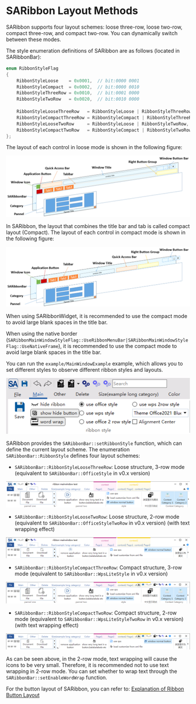 # SARibbon Layout Methods

SARibbon supports four layout schemes: loose three-row, loose two-row, compact three-row, and compact two-row. You can dynamically switch between these modes.

The style enumeration definitions of SARibbon are as follows (located in SARibbonBar):

```cpp
enum RibbonStyleFlag
{
    RibbonStyleLoose    = 0x0001,  // bit:0000 0001
    RibbonStyleCompact  = 0x0002,  // bit:0000 0010
    RibbonStyleThreeRow = 0x0010,  // bit:0001 0000
    RibbonStyleTwoRow   = 0x0020,  // bit:0010 0000

    RibbonStyleLooseThreeRow   = RibbonStyleLoose | RibbonStyleThreeRow,    ///< Loose structure, 3-row mode
    RibbonStyleCompactThreeRow = RibbonStyleCompact | RibbonStyleThreeRow,  ///< Compact structure, 3-row mode
    RibbonStyleLooseTwoRow     = RibbonStyleLoose | RibbonStyleTwoRow,      ///< Loose structure, 2-row mode
    RibbonStyleCompactTwoRow   = RibbonStyleCompact | RibbonStyleTwoRow     ///< Compact structure, 2-row mode
};
```

The layout of each control in loose mode is shown in the following figure:

![saribbonbar-level](../../assets/pic/saribbonbar-level.png)

In SARibbon, the layout that combines the title bar and tab is called compact layout (Compact). The layout of each control in compact mode is shown in the following figure:

![saribbonbar-level](../../assets/pic/saribbonbar-level-2.png)

When using SARibbonWidget, it is recommended to use the compact mode to avoid large blank spaces in the title bar.

When using the native border (`SARibbonMainWindowStyleFlag::UseRibbonMenuBar|SARibbonMainWindowStyleFlag::UseNativeFrame`), it is recommended to use the compact mode to avoid large blank spaces in the title bar.

You can run the `example/MainWindowExample` example, which allows you to set different styles to observe different ribbon styles and layouts.

![ribbon-style-example](../../assets/pic/ribbon-style-example.png)

SARibbon provides the `SARibbonBar::setRibbonStyle` function, which can define the current layout scheme. The enumeration `SARibbonBar::RibbonStyle` defines four layout schemes:

- `SARibbonBar::RibbonStyleLooseThreeRow`: Loose structure, 3-row mode (equivalent to `SARibbonBar::OfficeStyle` in v0.x version)

![SARibbonBar::RibbonStyleLooseThreeRow](../../assets/screenshot/office-3-style.png)

- `SARibbonBar::RibbonStyleLooseTwoRow`: Loose structure, 2-row mode (equivalent to `SARibbonBar::OfficeStyleTwoRow` in v0.x version) (with text wrapping effect)

![SARibbonBar::RibbonStyleLooseTwoRow](../../assets/screenshot/office-2-style.png)

- `SARibbonBar::RibbonStyleCompactThreeRow`: Compact structure, 3-row mode (equivalent to `SARibbonBar::WpsLiteStyle` in v0.x version)

![SARibbonBar::RibbonStyleCompactThreeRow](../../assets/screenshot/wps-3-style.png)

- `SARibbonBar::RibbonStyleCompactTwoRow`: Compact structure, 2-row mode (equivalent to `SARibbonBar::WpsLiteStyleTwoRow` in v0.x version) (with text wrapping effect)

![SARibbonBar::RibbonStyleCompactTwoRow](../../assets/screenshot/wps-2-style.png)

As can be seen above, in the 2-row mode, text wrapping will cause the icons to be very small. Therefore, it is recommended not to use text wrapping in 2-row mode. You can set whether to wrap text through the `SARibbonBar::setEnableWordWrap` function.

For the button layout of SARibbon, you can refer to: [Explanation of Ribbon Button Layout](./layout-of-ribbonbutton.md)